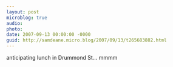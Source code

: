 ```yaml
---
layout: post
microblog: true
audio: 
photo: 
date: 2007-09-13 00:00:00 -0000
guid: http://samdeane.micro.blog/2007/09/13/t265683882.html
---
```

anticipating lunch in Drummond St... mmmm
